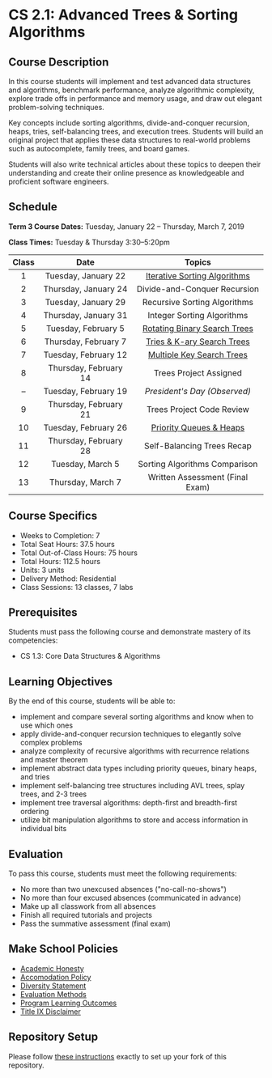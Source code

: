 # CS 2.1: Advanced Trees & Sorting Algorithms

## Course Description

In this course students will implement and test advanced data structures and algorithms, benchmark performance, analyze algorithmic complexity, explore trade offs in performance and memory usage, and draw out elegant problem-solving techniques.

Key concepts include sorting algorithms, divide-and-conquer recursion, heaps, tries, self-balancing trees, and execution trees. Students will build an original project that applies these data structures to real-world problems such as autocomplete, family trees, and board games.

Students will also write technical articles about these topics to deepen their understanding and create their online presence as knowledgeable and proficient software engineers.


## Schedule

**Term 3 Course Dates:** Tuesday, January 22 – Thursday, March 7, 2019

**Class Times:** Tuesday & Thursday 3:30–5:20pm

| Class |         Date          |              Topics               |
|:-----:|:---------------------:|:---------------------------------:|
|   1   |  Tuesday, January 22  | [Iterative Sorting Algorithms][]  |
|   2   | Thursday, January 24  | Divide-and-Conquer Recursion      |
|   3   |  Tuesday, January 29  | Recursive Sorting Algorithms      |
|   4   | Thursday, January 31  | Integer Sorting Algorithms        |
|   5   |  Tuesday, February 5  | [Rotating Binary Search Trees][]  |
|   6   | Thursday, February 7  | [Tries & K-ary Search Trees][]    |
|   7   |  Tuesday, February 12 | [Multiple Key Search Trees][]     |
|   8   | Thursday, February 14 | Trees Project Assigned            |
|   –   |  Tuesday, February 19 | *President's Day (Observed)*      |
|   9   | Thursday, February 21 | Trees Project Code Review         |
|  10   |  Tuesday, February 26 | [Priority Queues & Heaps][]       |
|  11   | Thursday, February 28 | Self-Balancing Trees Recap        |
|  12   |  Tuesday, March 5     | Sorting Algorithms Comparison     |
|  13   | Thursday, March 7     | Written Assessment (Final Exam)   |

[Iterative Sorting Algorithms]: Lessons/SortingIterative.md
[Rotating Binary Search Trees]: Lessons/RotatingTrees.md
[Tries & K-ary Search Trees]: Lessons/MultipleKeyTrees.md
[Multiple Key Search Trees]: Lessons/MultipleKeyTrees.md
[Priority Queues & Heaps]: Lessons/Heaps.md


## Course Specifics

-   Weeks to Completion: 7
-   Total Seat Hours: 37.5 hours
-   Total Out-of-Class Hours: 75 hours
-   Total Hours: 112.5 hours
-   Units: 3 units
-   Delivery Method: Residential
-   Class Sessions: 13 classes, 7 labs


## Prerequisites

Students must pass the following course and demonstrate mastery of its competencies:
-   CS 1.3: Core Data Structures & Algorithms


## Learning Objectives

By the end of this course, students will be able to:
-   implement and compare several sorting algorithms and know when to use which ones
-   apply divide-and-conquer recursion techniques to elegantly solve complex problems
-   analyze complexity of recursive algorithms with recurrence relations and master theorem
-   implement abstract data types including priority queues, binary heaps, and tries
-   implement self-balancing tree structures including AVL trees, splay trees, and 2-3 trees
-   implement tree traversal algorithms: depth-first and breadth-first ordering
-   utilize bit manipulation algorithms to store and access information in individual bits


## Evaluation

To pass this course, students must meet the following requirements:
-   No more than two unexcused absences ("no-call-no-shows")
-   No more than four excused absences (communicated in advance)
-   Make up all classwork from all absences
-   Finish all required tutorials and projects
-   Pass the summative assessment (final exam)


## Make School Policies

-   [Academic Honesty](https://github.com/Product-College-Courses/Common-Syllabus-Sections/blob/master/Academic-Honesty-and-Plagiarism.md)
-   [Accomodation Policy](https://github.com/Product-College-Courses/Common-Syllabus-Sections/blob/master/Accommodation-Policy.md)
-   [Diversity Statement](https://github.com/Product-College-Courses/Common-Syllabus-Sections/blob/master/Diversity-Statement.md)
-   [Evaluation Methods](https://github.com/Product-College-Courses/Common-Syllabus-Sections/blob/master/Evaluation-Methods.md)
-   [Program Learning Outcomes](https://github.com/Product-College-Courses/Common-Syllabus-Sections/blob/master/Program-Learning-Outcomes.md)
-   [Title IX Disclaimer](https://github.com/Product-College-Courses/Common-Syllabus-Sections/blob/master/Evaluations-Title-X-Disclaimer.md)


## Repository Setup

Please follow [these instructions](Setup.md) exactly to set up your fork of this repository.
